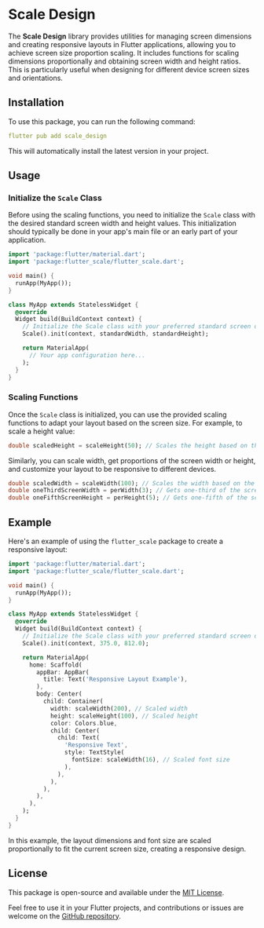 # Scale Design

The **Scale Design** library provides utilities for managing screen dimensions and creating responsive layouts in Flutter applications, allowing you to achieve screen size proportion scaling. It includes functions for scaling dimensions proportionally and obtaining screen width and height ratios. This is particularly useful when designing for different device screen sizes and orientations.

## Installation

To use this package, you can run the following command:

```yaml
flutter pub add scale_design
```

This will automatically install the latest version in your project.

## Usage

### Initialize the `Scale` Class

Before using the scaling functions, you need to initialize the `Scale` class with the desired standard screen width and height values. This initialization should typically be done in your app's main file or an early part of your application.

```dart
import 'package:flutter/material.dart';
import 'package:flutter_scale/flutter_scale.dart';

void main() {
  runApp(MyApp());
}

class MyApp extends StatelessWidget {
  @override
  Widget build(BuildContext context) {
    // Initialize the Scale class with your preferred standard screen dimensions.
    Scale().init(context, standardWidth, standardHeight);

    return MaterialApp(
      // Your app configuration here...
    );
  }
}
```

### Scaling Functions

Once the `Scale` class is initialized, you can use the provided scaling functions to adapt your layout based on the screen size. For example, to scale a height value:

```dart
double scaledHeight = scaleHeight(50); // Scales the height based on the screen size
```

Similarly, you can scale width, get proportions of the screen width or height, and customize your layout to be responsive to different devices.

```dart
double scaledWidth = scaleWidth(100); // Scales the width based on the screen size
double oneThirdScreenWidth = perWidth(3); // Gets one-third of the screen width
double oneFifthScreenHeight = perHeight(5); // Gets one-fifth of the screen height
```

## Example

Here's an example of using the `flutter_scale` package to create a responsive layout:

```dart
import 'package:flutter/material.dart';
import 'package:flutter_scale/flutter_scale.dart';

void main() {
  runApp(MyApp());
}

class MyApp extends StatelessWidget {
  @override
  Widget build(BuildContext context) {
    // Initialize the Scale class with your preferred standard screen dimensions.
    Scale().init(context, 375.0, 812.0);

    return MaterialApp(
      home: Scaffold(
        appBar: AppBar(
          title: Text('Responsive Layout Example'),
        ),
        body: Center(
          child: Container(
            width: scaleWidth(200), // Scaled width
            height: scaleHeight(100), // Scaled height
            color: Colors.blue,
            child: Center(
              child: Text(
                'Responsive Text',
                style: TextStyle(
                  fontSize: scaleWidth(16), // Scaled font size
                ),
              ),
            ),
          ),
        ),
      ),
    );
  }
}
```

In this example, the layout dimensions and font size are scaled proportionally to fit the current screen size, creating a responsive design.

## License

This package is open-source and available under the [MIT License](LICENSE).

Feel free to use it in your Flutter projects, and contributions or issues are welcome on the [GitHub repository](https://github.com/jacklee1995/flutter_scale_design).
